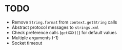 # TODO

- Remove `String.format` from `context.getString` calls
- Abstract protocol messages to `strings.xml`
- Check preference calls (`getXXX()`) for default values
- Multiple arguments (-1)
- Socket timeout
